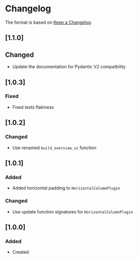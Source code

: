 # Changelog
The format is based on [Keep a Changelog](https://keepachangelog.com/en/1.0.0/).

## [1.1.0]
## Changed
- Update the documentation for Pydantic V2 compatbility

## [1.0.3]
### Fixed
- Fixed tests flakiness

## [1.0.2]
### Changed
- Use renamed `build_overview_ui` function

## [1.0.1]
### Added
- Added horizontal padding to `HorizontalColumnPlugin`

### Changed
- Use update function signatures for `HorizontalColumnPlugin`

## [1.0.0]
### Added
- Created
